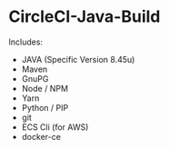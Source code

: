 # CircleCI-Java-Build

Includes: 
 - JAVA (Specific Version 8.45u)
 - Maven
 - GnuPG
 - Node / NPM
 - Yarn
 - Python / PIP
 - git
 - ECS Cli (for AWS)
 - docker-ce
